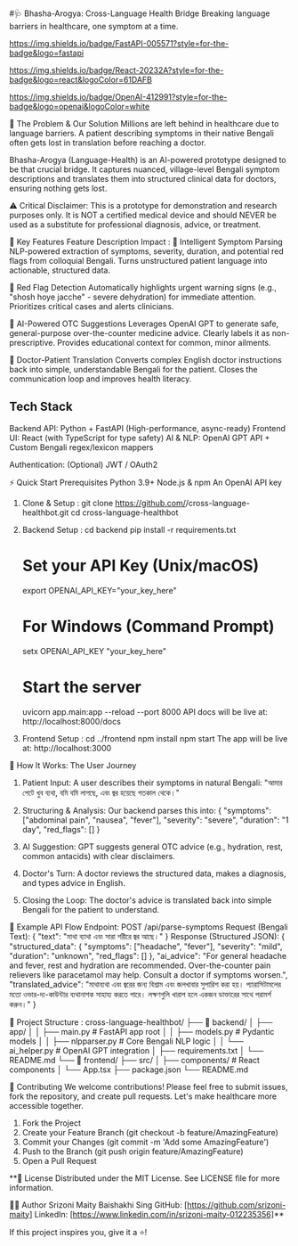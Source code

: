 #🩺 Bhasha-Arogya: Cross-Language Health Bridge
Breaking language barriers in healthcare, one symptom at a time.

https://img.shields.io/badge/FastAPI-005571?style=for-the-badge&logo=fastapi

https://img.shields.io/badge/React-20232A?style=for-the-badge&logo=react&logoColor=61DAFB

https://img.shields.io/badge/OpenAI-412991?style=for-the-badge&logo=openai&logoColor=white


</div>
🌟 The Problem & Our Solution
Millions are left behind in healthcare due to language barriers. A patient describing symptoms in their native Bengali often gets lost in translation before reaching a doctor.

Bhasha-Arogya (Language-Health) is an AI-powered prototype designed to be that crucial bridge. It captures nuanced, village-level Bengali symptom descriptions and translates them into structured clinical data for doctors, ensuring nothing gets lost.

⚠ Critical Disclaimer: This is a prototype for demonstration and research purposes only. It is NOT a certified medical device and should NEVER be used as a substitute for professional diagnosis, advice, or treatment.


🚀 Key Features
Feature	Description	Impact :
🧠 Intelligent Symptom Parsing	NLP-powered extraction of symptoms, severity, duration, and potential red flags from colloquial Bengali.	Turns unstructured patient language into actionable, structured data.

🚨 Red Flag Detection	Automatically highlights urgent warning signs (e.g., "shosh hoye jacche" - severe dehydration) for immediate attention.	Prioritizes critical cases and alerts clinicians.

💊 AI-Powered OTC Suggestions	Leverages OpenAI GPT to generate safe, general-purpose over-the-counter medicine advice. Clearly labels it as non-prescriptive.	Provides educational context for common, minor ailments.

🔄 Doctor-Patient Translation	Converts complex English doctor instructions back into simple, understandable Bengali for the patient.	Closes the communication loop and improves health literacy.


## Tech Stack
Backend API: Python + FastAPI (High-performance, async-ready)
Frontend UI: React (with TypeScript for type safety)
AI & NLP: OpenAI GPT API + Custom Bengali regex/lexicon mappers

Authentication: (Optional) JWT / OAuth2

⚡ Quick Start
Prerequisites
Python 3.9+
Node.js & npm
An OpenAI API key

1. Clone & Setup :
   git clone https://github.com/<your-username>/cross-language-healthbot.git
   cd cross-language-healthbot
   
3. Backend Setup :
   cd backend
   pip install -r requirements.txt
   # Set your API Key (Unix/macOS)
   export OPENAI_API_KEY="your_key_here"
   # For Windows (Command Prompt)
   setx OPENAI_API_KEY "your_key_here"
   # Start the server
    uvicorn app.main:app --reload --port 8000
API docs will be live at: http://localhost:8000/docs

3. Frontend Setup :
   cd ../frontend
   npm install
   npm start
The app will be live at: http://localhost:3000

📖 How It Works: The User Journey
1. Patient Input: A user describes their symptoms in natural Bengali:
   "আমার পেটে খুব ব্যথা, বমি বমি লাগছে, এবং জ্বর হয়েছে গতকাল থেকে।" 
2. Structuring & Analysis: Our backend parses this into:
{
  "symptoms": ["abdominal pain", "nausea", "fever"],
  "severity": "severe",
  "duration": "1 day",
  "red_flags": []
}

3. AI Suggestion: GPT suggests general OTC advice (e.g., hydration, rest, common antacids) with clear disclaimers.
4. Doctor's Turn: A doctor reviews the structured data, makes a diagnosis, and types advice in English.
5. Closing the Loop: The doctor's advice is translated back into simple Bengali for the patient to understand.

🧪 Example API Flow
Endpoint: POST /api/parse-symptoms
Request (Bengali Text): 
{
  "text": "মাথা ব্যাথা এবং সারা শরীরে জ্বর আছে।"
}
Response (Structured JSON):
{
  "structured_data": {
    "symptoms": ["headache", "fever"],
    "severity": "mild",
    "duration": "unknown",
    "red_flags": []
  },
  "ai_advice": "For general headache and fever, rest and hydration are recommended. Over-the-counter pain relievers like paracetamol may help. Consult a doctor if symptoms worsen.",
  "translated_advice": "মাথাব্যথা এবং জ্বরের জন্য বিশ্রাম এবং জলখাবার সুপারিশ করা হয়। প্যারাসিটামলের মতো ওভার-দ্য-কাউন্টার ব্যথানাশক সাহায্য করতে পারে। লক্ষণগুলি খারাপ হলে একজন ডাক্তারের সাথে পরামর্শ করুন।"
}

📂 Project Structure :
cross-language-healthbot/
├── 📁 backend/
│   ├── app/
│   │   ├── main.py          # FastAPI app root
│   │   ├── models.py        # Pydantic models
│   │   ├── nlpparser.py     # Core Bengali NLP logic
│   │   └── ai_helper.py     # OpenAI GPT integration
│   ├── requirements.txt
│   └── README.md
└── 📁 frontend/
    ├── src/
    │   ├── components/      # React components
    │   └── App.tsx
    ├── package.json
    └── README.md

🤝 Contributing
We welcome contributions! Please feel free to submit issues, fork the repository, and create pull requests. Let's make healthcare more accessible together.
1. Fork the Project
2. Create your Feature Branch (git checkout -b feature/AmazingFeature)
3. Commit your Changes (git commit -m 'Add some AmazingFeature')
4. Push to the Branch (git push origin feature/AmazingFeature)
5. Open a Pull Request

**📜 License
Distributed under the MIT License. See LICENSE file for more information.

👨‍💻 Author
Srizoni Maity
Baishakhi Sing
GitHub: [https://github.com/srizoni-maity]
LinkedIn: [https://www.linkedin.com/in/srizoni-maity-012235356]**

If this project inspires you, give it a ⭐!